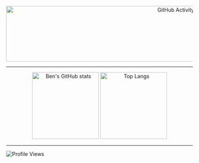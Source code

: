 <p align="center">
  <img src="https://cms.qz.com/wp-content/uploads/2015/09/gettyimages-712-24_h8_optimized.gif?w=500&h=100&crop=1&strip=all&quality=75](https://external-content.duckduckgo.com/iu/?u=https%3A%2F%2Fi.pinimg.com%2Foriginals%2F23%2F8b%2F44%2F238b4426d95d91b143dd89e5187637a9.gif&f=1&nofb=1&ipt=7b595a97a8e9f96a2440587e3ab30087980118b26e0b6c54ffa6d1821b2dde21&ipo=images)" alt="GitHub Activity" width = 900  height="150">
</p>

---

<p align="center">
  <img src="https://github-readme-stats.vercel.app/api?username=benalaluf&rank_icon=percentile&theme=dark" alt="Ben's GitHub stats" height="180"> 
  <img src="https://github-readme-stats.vercel.app/api/top-langs/?username=benalaluf&layout=compact&theme=dark" alt="Top Langs" height="180">
</p>

---

<p align="left">
  <img src="https://komarev.com/ghpvc/?username=benalaluf" alt="Profile Views">
</p>
